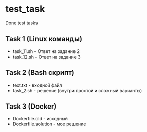# test_task
Done test tasks

## Task 1 (Linux команды)
- task_11.sh - Ответ на задание 2
- task_12.sh - Ответ на задание 3

## Task 2 (Bash скрипт)
- text.txt - входной файл
- task_2.sh - решение (внутри простой и сложный варианты)

## Task 3 (Docker)
- Dockerfile.old - исходный
- Dockerfile.solution - мое решение
